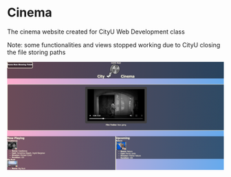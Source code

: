 # Cinema
The cinema website created for CityU Web Development class 

Note: some functionalities and views stopped working due to CityU closing the file storing paths

![Picture!](readMe-img/readMe-image.png)
